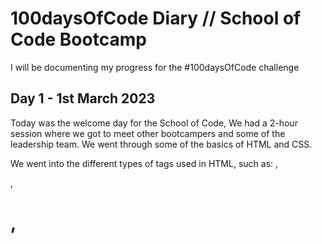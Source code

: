 # 100daysOfCode Diary // School of Code Bootcamp

I will be documenting my progress for the #100daysOfCode challenge


## Day 1 - 1st March 2023

Today was the welcome day for the School of Code, We had a 2-hour session where we got to meet other bootcampers and some of the leadership team.
We went through some of the basics of HTML and CSS.

We went into the different types of tags used in HTML, such as:
<a> , <p>, <h1>, <title>, <img>

I also played around with my own basic webpage which made to have a title, Header, a paragraph and an image in the body tag.
I found the image on google and linked the image url to display on my webpage.


## Day 2 - 2nd March 2023




